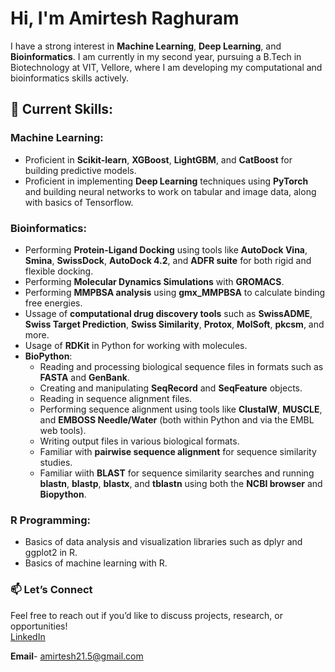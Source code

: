 # Hi, I'm Amirtesh Raghuram 

I have a strong interest in **Machine Learning**, **Deep Learning**, and **Bioinformatics**. I am currently in my second year, pursuing a B.Tech in Biotechnology at VIT, Vellore, where I am developing my computational and bioinformatics skills actively. 

## 🚀 Current Skills:

### Machine Learning:
- Proficient in **Scikit-learn**, **XGBoost**, **LightGBM**, and **CatBoost** for building predictive models.
- Proficient in implementing **Deep Learning** techniques using **PyTorch** and building neural networks to work on tabular and image data, along with basics of Tensorflow.

### **Bioinformatics:**
- Performing **Protein-Ligand Docking** using tools like **AutoDock Vina**, **Smina**, **SwissDock**, **AutoDock 4.2**, and **ADFR suite** for both rigid and flexible docking.  
- Performing **Molecular Dynamics Simulations** with **GROMACS**.  
- Performing **MMPBSA analysis** using **gmx_MMPBSA** to calculate binding free energies.  
- Ussage of **computational drug discovery tools** such as **SwissADME**, **Swiss Target Prediction**, **Swiss Similarity**, **Protox**, **MolSoft**, **pkcsm**, and more.  
- Usage of **RDKit** in Python for working with molecules.  
- **BioPython**:
  - Reading and processing biological sequence files in formats such as **FASTA** and **GenBank**.  
  - Creating and manipulating **SeqRecord** and **SeqFeature** objects.
  - Reading in sequence alignment files.
  - Performing sequence alignment using tools like **ClustalW**, **MUSCLE**, and **EMBOSS Needle/Water** (both within Python and via the EMBL web tools).  
  - Writing output files in various biological formats.  
  - Familiar with **pairwise sequence alignment** for sequence similarity studies.
  - Familiar wiith **BLAST** for sequence similarity searches and running **blastn**, **blastp**, **blastx**, and **tblastn** using both the **NCBI browser** and **Biopython**.


### R Programming:
- Basics of data analysis and visualization libraries such as dplyr and ggplot2 in R.
- Basics of machine learning with R.
  

### 📫 **Let’s Connect**  
Feel free to reach out if you’d like to discuss projects, research, or opportunities!  
[LinkedIn](https://in.linkedin.com/in/amirtesh-raghuram-90161828a)

**Email**- amirtesh21.5@gmail.com
